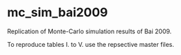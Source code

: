 # mc_sim_bai2009
Replication of Monte-Carlo simulation results of Bai 2009.

To reproduce tables I. to V. use the repsective master files. 

